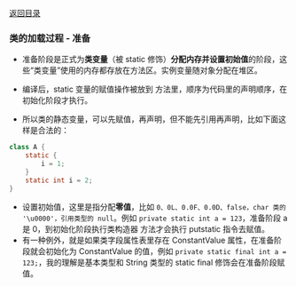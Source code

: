 [返回目录](../README.md)

### 类的加载过程 - 准备


- 准备阶段是正式为**类变量**（被 static 修饰）**分配内存并设置初始值**的阶段，这些“类变量”使用的内存都存放在方法区。实例变量随对象分配在堆区。

- 编译后，static 变量的赋值操作被放到 <clinit> 方法里，顺序为代码里的声明顺序，在初始化阶段才执行。

- 所以类的静态变量，可以先赋值，再声明，但不能先引用再声明，比如下面这样是合法的：
```java
class A {
    static {
        i = 1;
    }
    static int i = 2;
}
```

- 设置初始值，这里是指分配**零值**，比如 `0、0L、0.0F、0.0D、false，char 类的 '\u0000'，引用类型的 null`。例如 `private static int a = 123`，准备阶段 a 是 0，到初始化阶段执行类构造器 <clinit> 方法才会执行 putstatic 指令去赋值。
- 有一种例外，就是如果类字段属性表里存在 ConstantValue 属性，在准备阶段就会初始化为 ConstantValue 的值，例如 `private static final int a = 123;`，我的理解是基本类型和 String 类型的 static final 修饰会在准备阶段赋值。
